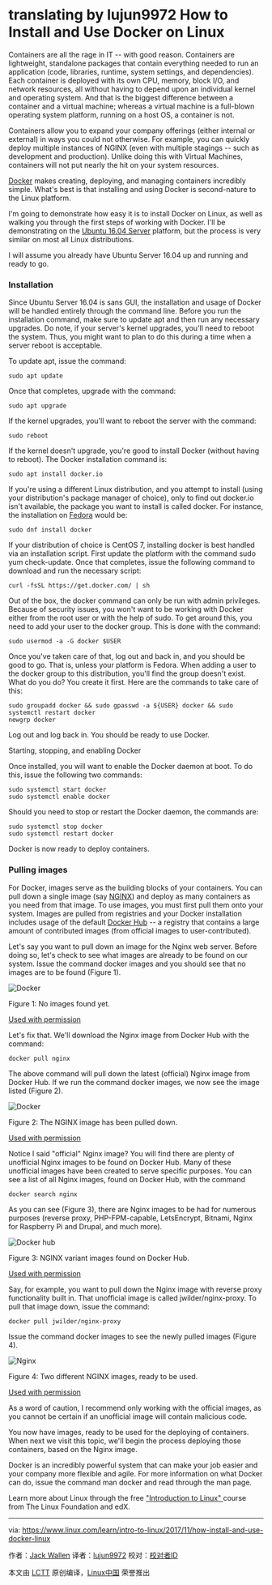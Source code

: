 translating by lujun9972
How to Install and Use Docker on Linux
======
Containers are all the rage in IT -- with good reason. Containers are lightweight, standalone packages that contain everything needed to run an application (code, libraries, runtime, system settings, and dependencies). Each container is deployed with its own CPU, memory, block I/O, and network resources, all without having to depend upon an individual kernel and operating system. And that is the biggest difference between a container and a virtual machine; whereas a virtual machine is a full-blown operating system platform, running on a host OS, a container is not.

Containers allow you to expand your company offerings (either internal or external) in ways you could not otherwise. For example, you can quickly deploy multiple instances of NGINX (even with multiple stagings -- such as development and production). Unlike doing this with Virtual Machines, containers will not put nearly the hit on your system resources.

[Docker][1] makes creating, deploying, and managing containers incredibly simple. What's best is that installing and using Docker is second-nature to the Linux platform.

I'm going to demonstrate how easy it is to install Docker on Linux, as well as walking you through the first steps of working with Docker. I'll be demonstrating on the [Ubuntu 16.04 Server][2] platform, but the process is very similar on most all Linux distributions.

I will assume you already have Ubuntu Server 16.04 up and running and ready to go.

### Installation

Since Ubuntu Server 16.04 is sans GUI, the installation and usage of Docker will be handled entirely through the command line. Before you run the installation command, make sure to update apt and then run any necessary upgrades. Do note, if your server's kernel upgrades, you'll need to reboot the system. Thus, you might want to plan to do this during a time when a server reboot is acceptable.

To update apt, issue the command:
```
sudo apt update
```

Once that completes, upgrade with the command:
```
sudo apt upgrade
```

If the kernel upgrades, you'll want to reboot the server with the command:
```
sudo reboot
```

If the kernel doesn't upgrade, you're good to install Docker (without having to reboot). The Docker installation command is:
```
sudo apt install docker.io
```

If you're using a different Linux distribution, and you attempt to install (using your distribution's package manager of choice), only to find out docker.io isn't available, the package you want to install is called docker. For instance, the installation on [Fedora][3] would be:
```
sudo dnf install docker
```

If your distribution of choice is CentOS 7, installing docker is best handled via an installation script. First update the platform with the command sudo yum check-update. Once that completes, issue the following command to download and run the necessary script:
```
curl -fsSL https://get.docker.com/ | sh
```

Out of the box, the docker command can only be run with admin privileges. Because of security issues, you won't want to be working with Docker either from the root user or with the help of sudo. To get around this, you need to add your user to the docker group. This is done with the command:
```
sudo usermod -a -G docker $USER
```

Once you've taken care of that, log out and back in, and you should be good to go. That is, unless your platform is Fedora. When adding a user to the docker group to this distribution, you'll find the group doesn't exist. What do you do? You create it first. Here are the commands to take care of this:
```
sudo groupadd docker && sudo gpasswd -a ${USER} docker && sudo systemctl restart docker
newgrp docker
```

Log out and log back in. You should be ready to use Docker.

Starting, stopping, and enabling Docker

Once installed, you will want to enable the Docker daemon at boot. To do this, issue the following two commands:
```
sudo systemctl start docker
sudo systemctl enable docker
```

Should you need to stop or restart the Docker daemon, the commands are:
```
sudo systemctl stop docker
sudo systemctl restart docker
```

Docker is now ready to deploy containers.

### Pulling images

For Docker, images serve as the building blocks of your containers. You can pull down a single image (say [NGINX][4]) and deploy as many containers as you need from that image. To use images, you must first pull them onto your system. Images are pulled from registries and your Docker installation includes usage of the default [Docker Hub][5] -- a registry that contains a large amount of contributed images (from official images to user-contributed).

Let's say you want to pull down an image for the Nginx web server. Before doing so, let's check to see what images are already to be found on our system. Issue the command docker images and you should see that no images are to be found (Figure 1).

![Docker][7]


Figure 1: No images found yet.

[Used with permission][8]

Let's fix that. We'll download the Nginx image from Docker Hub with the command:
```
docker pull nginx
```

The above command will pull down the latest (official) Nginx image from Docker Hub. If we run the command docker images, we now see the image listed (Figure 2).

![Docker][10]


Figure 2: The NGINX image has been pulled down.

[Used with permission][8]

Notice I said "official" Nginx image? You will find there are plenty of unofficial Nginx images to be found on Docker Hub. Many of these unofficial images have been created to serve specific purposes. You can see a list of all Nginx images, found on Docker Hub, with the command
```
docker search nginx
```

As you can see (Figure 3), there are Nginx images to be had for numerous purposes (reverse proxy, PHP-FPM-capable, LetsEncrypt, Bitnami, Nginx for Raspberry Pi and Drupal, and much more).

![Docker hub][12]


Figure 3: NGINX variant images found on Docker Hub.

[Used with permission][8]


Say, for example, you want to pull down the Nginx image with reverse proxy functionality built in. That unofficial image is called jwilder/nginx-proxy. To pull that image down, issue the command:
```
docker pull jwilder/nginx-proxy
```

Issue the command docker images to see the newly pulled images (Figure 4).

![Nginx][14]


Figure 4: Two different NGINX images, ready to be used.

[Used with permission][8]

As a word of caution, I recommend only working with the official images, as you cannot be certain if an unofficial image will contain malicious code.

You now have images, ready to be used for the deploying of containers. When next we visit this topic, we'll begin the process deploying those containers, based on the Nginx image.

Docker is an incredibly powerful system that can make your job easier and your company more flexible and agile. For more information on what Docker can do, issue the command man docker and read through the man page.

Learn more about Linux through the free ["Introduction to Linux" ][15]course from The Linux Foundation and edX.

--------------------------------------------------------------------------------

via: https://www.linux.com/learn/intro-to-linux/2017/11/how-install-and-use-docker-linux

作者：[Jack Wallen][a]
译者：[lujun9972](https://github.com/lujun9972)
校对：[校对者ID](https://github.com/校对者ID)

本文由 [LCTT](https://github.com/LCTT/TranslateProject) 原创编译，[Linux中国](https://linux.cn/) 荣誉推出

[a]:https://www.linux.com/users/jlwallen
[1]:https://www.docker.com/
[2]:http://releases.ubuntu.com/16.04/
[3]:https://getfedora.org/
[4]:https://www.nginx.com/
[5]:https://hub.docker.com/
[6]:/files/images/docker1jpg
[7]:https://www.linux.com/sites/lcom/files/styles/rendered_file/public/docker_1.jpg?itok=CxSyyXyF (Docker)
[8]:/licenses/category/used-permission
[9]:/files/images/docker2jpg
[10]:https://www.linux.com/sites/lcom/files/styles/rendered_file/public/docker_2.jpg?itok=TESa7bYr (Docker)
[11]:/files/images/docker3jpg
[12]:https://www.linux.com/sites/lcom/files/styles/rendered_file/public/docker_3.jpg?itok=_7F4QWqx (Docker hub)
[13]:/files/images/docker4jpg
[14]:https://www.linux.com/sites/lcom/files/styles/rendered_file/public/docker_4.jpg?itok=f13E1L0Q (Nginx)
[15]:https://training.linuxfoundation.org/linux-courses/system-administration-training/introduction-to-linux
